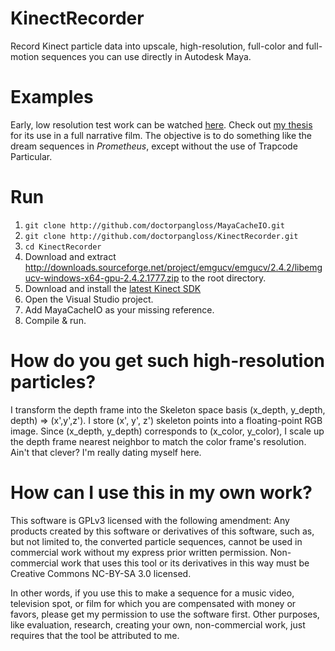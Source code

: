 KinectRecorder
==============

Record Kinect particle data into upscale, high-resolution, full-color and full-motion sequences you can use directly in Autodesk Maya.

Examples
========

Early, low resolution test work can be watched [here](https://vimeo.com/31375961). Check out [my thesis](https://vimeo.com/42359967) for its use in a full narrative film. The objective is to do something like the dream sequences in *Prometheus*, except without the use of Trapcode Particular.

Run
===

 1. `git clone http://github.com/doctorpangloss/MayaCacheIO.git`
 1. `git clone http://github.com/doctorpangloss/KinectRecorder.git`
 2. `cd KinectRecorder`
 3. Download and extract http://downloads.sourceforge.net/project/emgucv/emgucv/2.4.2/libemgucv-windows-x64-gpu-2.4.2.1777.zip to the root directory.
 4. Download and install the [latest Kinect SDK](http://www.microsoft.com/en-us/kinectforwindows/develop/overview.aspx)
 5. Open the Visual Studio project.
 6. Add MayaCacheIO as your missing reference.
 7. Compile & run.

How do you get such high-resolution particles?
==============================================

I transform the depth frame into the Skeleton space basis (x_depth, y_depth, depth) => (x',y',z'). I store (x', y', z') skeleton points into a floating-point RGB image. Since (x_depth, y_depth) corresponds to (x_color, y_color), I scale up the depth frame nearest neighbor to match the color frame's resolution. Ain't that clever? I'm really dating myself here.

How can I use this in my own work?
==================================

This software is GPLv3 licensed with the following amendment: Any products created by this software or derivatives of this software, such as, but not limited to, the converted particle sequences, cannot be used in commercial work without my express prior written permission. Non-commercial work that uses this tool or its derivatives in this way must be Creative Commons NC-BY-SA 3.0 licensed.

In other words, if you use this to make a sequence for a music video, television spot, or film for which you are compensated with money or favors, please get my permission to use the software first. Other purposes, like evaluation, research, creating your own, non-commercial work, just requires that the tool be attributed to me.
